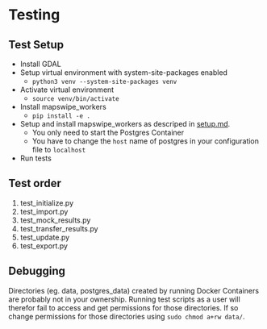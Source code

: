# Testing

## Test Setup

- Install GDAL
- Setup virtual environment with system-site-packages enabled
    - `python3 venv --system-site-packages venv`
- Activate virtual environment
    - `source venv/bin/activate`
- Install mapswipe_workers
    - `pip install -e .`
- Setup and install mapswipe_workers as descriped in [setup.md](setup.md).
    - You only need to start the Postgres Container
    - You have to change the `host` name of postgres in your configuration file to `localhost`
- Run tests


## Test order

1. test_initialize.py
2. test_import.py
3. test_mock_results.py
4. test_transfer_results.py
5. test_update.py
6. test_export.py


## Debugging

Directories (eg. data, postgres_data) created by running Docker Containers are probably not in your ownership. Running test scripts as a user will therefor fail to access and get permissions for those directories. If so change permissions for those directories using `sudo chmod a+rw data/`.
